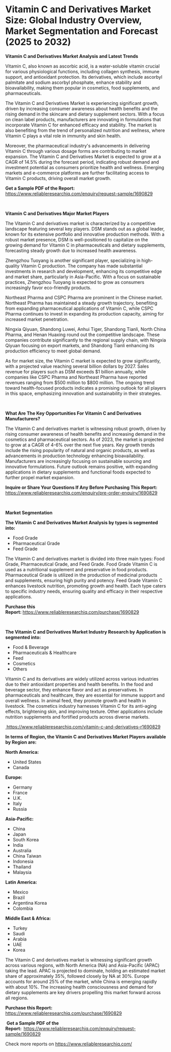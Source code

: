 <p><h1>Vitamin C and Derivatives Market Size: Global Industry Overview, Market Segmentation and Forecast (2025 to 2032)</h1></p><p><strong>Vitamin C and Derivatives Market Analysis and Latest Trends</strong></p>
<p><p>Vitamin C, also known as ascorbic acid, is a water-soluble vitamin crucial for various physiological functions, including collagen synthesis, immune support, and antioxidant protection. Its derivatives, which include ascorbyl palmitate and sodium ascorbyl phosphate, enhance stability and bioavailability, making them popular in cosmetics, food supplements, and pharmaceuticals.</p><p>The Vitamin C and Derivatives Market is experiencing significant growth, driven by increasing consumer awareness about health benefits and the rising demand in the skincare and dietary supplement sectors. With a focus on clean label products, manufacturers are innovating in formulations that incorporate Vitamin C for enhanced efficacy and stability. The market is also benefiting from the trend of personalized nutrition and wellness, where Vitamin C plays a vital role in immunity and skin health.</p><p>Moreover, the pharmaceutical industry's advancements in delivering Vitamin C through various dosage forms are contributing to market expansion. The Vitamin C and Derivatives Market is expected to grow at a CAGR of 14.5% during the forecast period, indicating robust demand and investment potential as consumers prioritize health and wellness. Emerging markets and e-commerce platforms are further facilitating access to Vitamin C products, driving overall market growth.</p></p>
<p><strong>Get a Sample PDF of the Report:&nbsp;</strong> <a href="https://www.reliableresearchiq.com/enquiry/request-sample/1690829?utm_campaign=1123&utm_medium=2&utm_source=Github&utm_content=ia&utm_term=06012025&utm_id=vitamin-c-and-derivatives">https://www.reliableresearchiq.com/enquiry/request-sample/1690829</a></p>
<p>&nbsp;</p>
<p><strong>Vitamin C and Derivatives Major Market Players</strong></p>
<p><p>The Vitamin C and derivatives market is characterized by a competitive landscape featuring several key players. DSM stands out as a global leader, known for its extensive portfolio and innovative production methods. With a robust market presence, DSM is well-positioned to capitalize on the growing demand for Vitamin C in pharmaceuticals and dietary supplements, forecasting steady growth due to increased health awareness.</p><p>Zhengzhou Tuoyang is another significant player, specializing in high-quality Vitamin C production. The company has made substantial investments in research and development, enhancing its competitive edge and market share, particularly in Asia-Pacific. With a focus on sustainable practices, Zhengzhou Tuoyang is expected to grow as consumers increasingly favor eco-friendly products.</p><p>Northeast Pharma and CSPC Pharma are prominent in the Chinese market. Northeast Pharma has maintained a steady growth trajectory, benefiting from expanding pharmaceutical applications of Vitamin C, while CSPC Pharma continues to invest in expanding its production capacity, aiming for increased market penetration.</p><p>Ningxia Qiyuan, Shandong Luwei, Anhui Tiger, Shandong Tianli, North China Pharma, and Henan Huaxing round out the competitive landscape. These companies contribute significantly to the regional supply chain, with Ningxia Qiyuan focusing on export markets, and Shandong Tianli enhancing its production efficiency to meet global demand.</p><p>As for market size, the Vitamin C market is expected to grow significantly, with a projected value reaching several billion dollars by 2027. Sales revenue for players such as DSM exceeds $1 billion annually, while companies like CSPC Pharma and Northeast Pharma have reported revenues ranging from $500 million to $800 million. The ongoing trend toward health-focused products indicates a promising outlook for all players in this space, emphasizing innovation and sustainability in their strategies.</p></p>
<p>&nbsp;</p>
<p><strong>What Are The Key Opportunities For Vitamin C and Derivatives Manufacturers?</strong></p>
<p><p>The Vitamin C and derivatives market is witnessing robust growth, driven by rising consumer awareness of health benefits and increasing demand in the cosmetics and pharmaceutical sectors. As of 2023, the market is projected to grow at a CAGR of 4-6% over the next five years. Key growth trends include the rising popularity of natural and organic products, as well as advancements in production technology enhancing bioavailability. Manufacturers are increasingly focusing on sustainable sourcing and innovative formulations. Future outlook remains positive, with expanding applications in dietary supplements and functional foods expected to further propel market expansion.</p></p>
<p><strong>Inquire or Share Your Questions If Any Before Purchasing This Report:</strong> <a href="https://www.reliableresearchiq.com/enquiry/pre-order-enquiry/1690829?utm_campaign=1123&utm_medium=2&utm_source=Github&utm_content=ia&utm_term=06012025&utm_id=vitamin-c-and-derivatives">https://www.reliableresearchiq.com/enquiry/pre-order-enquiry/1690829</a></p>
<p>&nbsp;</p>
<p><strong>Market Segmentation</strong></p>
<p><strong>The Vitamin C and Derivatives Market Analysis by types is segmented into:</strong></p>
<p><ul><li>Food Grade</li><li>Pharmaceutical Grade</li><li>Feed Grade</li></ul></p>
<p><p>The Vitamin C and derivatives market is divided into three main types: Food Grade, Pharmaceutical Grade, and Feed Grade. Food Grade Vitamin C is used as a nutritional supplement and preservative in food products. Pharmaceutical Grade is utilized in the production of medicinal products and supplements, ensuring high purity and potency. Feed Grade Vitamin C enhances livestock nutrition, promoting growth and health. Each type caters to specific industry needs, ensuring quality and efficacy in their respective applications.</p></p>
<p><strong>Purchase this Report:&nbsp;</strong><a href="https://www.reliableresearchiq.com/purchase/1690829?utm_campaign=1123&utm_medium=2&utm_source=Github&utm_content=ia&utm_term=06012025&utm_id=vitamin-c-and-derivatives">https://www.reliableresearchiq.com/purchase/1690829</a></p>
<p>&nbsp;</p>
<p><strong>The Vitamin C and Derivatives Market Industry Research by Application is segmented into:</strong></p>
<p><ul><li>Food & Beverage</li><li>Pharmaceuticals & Healthcare</li><li>Feed</li><li>Cosmetics</li><li>Others</li></ul></p>
<p><p>Vitamin C and its derivatives are widely utilized across various industries due to their antioxidant properties and health benefits. In the food and beverage sector, they enhance flavor and act as preservatives. In pharmaceuticals and healthcare, they are essential for immune support and overall wellness. In animal feed, they promote growth and health in livestock. The cosmetics industry harnesses Vitamin C for its anti-aging effects, brightening skin, and improving texture. Other applications include nutrition supplements and fortified products across diverse markets.</p></p>
<p><a href="https://www.reliableresearchiq.com/vitamin-c-and-derivatives-r1690829?utm_campaign=1123&utm_medium=2&utm_source=Github&utm_content=ia&utm_term=06012025&utm_id=vitamin-c-and-derivatives">&nbsp;https://www.reliableresearchiq.com/vitamin-c-and-derivatives-r1690829</a></p>
<p><strong>In terms of Region, the Vitamin C and Derivatives Market Players available by Region are:</strong></p>
<p>
    <p> <strong> North America: </strong>
        <ul>
            <li>United States</li>
            <li>Canada</li>
        </ul>
        </p> 
    <p> <strong> Europe: </strong>
        <ul>
            <li>Germany</li>
            <li>France</li>
            <li>U.K.</li>
            <li>Italy</li>
            <li>Russia</li>
        </ul>
        </p> 
    <p> <strong> Asia-Pacific: </strong>
        <ul>
            <li>China</li>
            <li>Japan</li>
            <li>South Korea</li>
            <li>India</li>
            <li>Australia</li>
            <li>China Taiwan</li>
            <li>Indonesia</li>
            <li>Thailand</li>
            <li>Malaysia</li>
        </ul>
        </p> 
    <p> <strong> Latin America: </strong>
        <ul>
            <li>Mexico</li>
            <li>Brazil</li>
            <li>Argentina Korea</li>
            <li>Colombia</li>
        </ul>
        </p> 
    <p> <strong> Middle East & Africa: </strong>
        <ul>
            <li>Turkey</li>
            <li>Saudi</li>
            <li>Arabia</li>
            <li>UAE</li>
            <li>Korea</li>
        </ul>
    </p>
    </p>
<p><p>The Vitamin C and derivatives market is witnessing significant growth across various regions, with North America (NA) and Asia-Pacific (APAC) taking the lead. APAC is projected to dominate, holding an estimated market share of approximately 35%, followed closely by NA at 30%. Europe accounts for around 25% of the market, while China is emerging rapidly with about 10%. The increasing health consciousness and demand for dietary supplements are key drivers propelling this market forward across all regions.</p></p>
<p><strong>Purchase this Report: </strong><a href="https://www.reliableresearchiq.com/purchase/1690829?utm_campaign=1123&utm_medium=2&utm_source=Github&utm_content=ia&utm_term=06012025&utm_id=vitamin-c-and-derivatives">https://www.reliableresearchiq.com/purchase/1690829</a></p>
<p>&nbsp;<strong>Get a Sample PDF of the Report:&nbsp;&nbsp;</strong><a href="https://www.reliableresearchiq.com/enquiry/request-sample/1690829?utm_campaign=1123&utm_medium=2&utm_source=Github&utm_content=ia&utm_term=06012025&utm_id=vitamin-c-and-derivatives">https://www.reliableresearchiq.com/enquiry/request-sample/1690829</a></p>
<p><strong></strong></p>
<p>Check more reports on <a href="https://www.reliableresearchiq.com/?utm_campaign=1123&utm_medium=2&utm_source=Github&utm_content=ia&utm_term=06012025&utm_id=vitamin-c-and-derivatives">https://www.reliableresearchiq.com/</a></p>